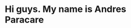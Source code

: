 <h1>
  Hi guys. My name is Andres Paracare
</h1>
<!---
- 👋 Hi, I’m @AndresParacare
- 👀 I’m interested in ...
- 🌱 I’m currently learning ...
- 💞️ I’m looking to collaborate on ...
- 📫 How to reach me ...
- 😄 Pronouns: ...
- ⚡ Fun fact: ...
AndresParacare/AndresParacare is a ✨ special ✨ repository because its `README.md` (this file) appears on your GitHub profile.
You can click the Preview link to take a look at your changes.
--->
